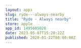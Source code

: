 ```yaml
---
layout: apps
slug: ryde---always-nearby
title: "Ryde - Always nearby"
store: apple
app_id: 1495605028
date: 2023-05-07T15:28:22Z
published: 2020-01-22T08:00:00Z
---
```

